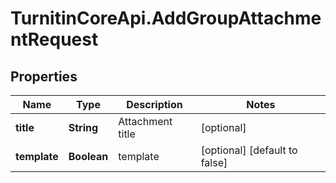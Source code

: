 # TurnitinCoreApi.AddGroupAttachmentRequest

## Properties

Name | Type | Description | Notes
------------ | ------------- | ------------- | -------------
**title** | **String** | Attachment title | [optional] 
**template** | **Boolean** | template | [optional] [default to false]


